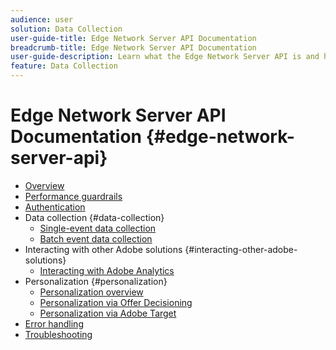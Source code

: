```yaml
---
audience: user
solution: Data Collection
user-guide-title: Edge Network Server API Documentation
breadcrumb-title: Edge Network Server API Documentation
user-guide-description: Learn what the Edge Network Server API is and how you can use it.
feature: Data Collection
---
```


# Edge Network Server API Documentation {#edge-network-server-api}


* [Overview](overview.md)
* [Performance guardrails](guardrails.md)
* [Authentication](authentication.md)
* Data collection {#data-collection}
  * [Single-event data collection](interactive-data-collection.md)
  * [Batch event data collection](non-interactive-data-collection.md)
* Interacting with other Adobe solutions {#interacting-other-adobe-solutions}
  * [Interacting with Adobe Analytics](interacting-adobe-analytics.md)
* Personalization {#personalization}
  * [Personalization overview](personalization-overview.md)
  * [Personalization via Offer Decisioning](personalization-offer-decisioning.md)
  * [Personalization via Adobe Target](personalization-target.md)
* [Error handling](error-handling.md)
* [Troubleshooting](troubleshooting.md)